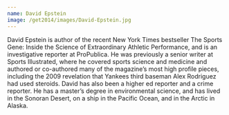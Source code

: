 ```yaml
---
name: David Epstein
image: /get2014/images/David-Epstein.jpg
---
```


David Epstein is author of the recent New York Times bestseller The Sports Gene: Inside the Science of Extraordinary Athletic Performance, and is an investigative reporter at ProPublica. He was previously a senior writer at Sports Illustrated, where he covered sports science and medicine and authored or co-authored many of the magazine’s most high profile pieces, including the 2009 revelation that Yankees third baseman Alex Rodriguez had used steroids. David has also been a higher ed reporter and a crime reporter. He has a master’s degree in environmental science, and has lived in the Sonoran Desert, on a ship in the Pacific Ocean, and in the Arctic in Alaska.
